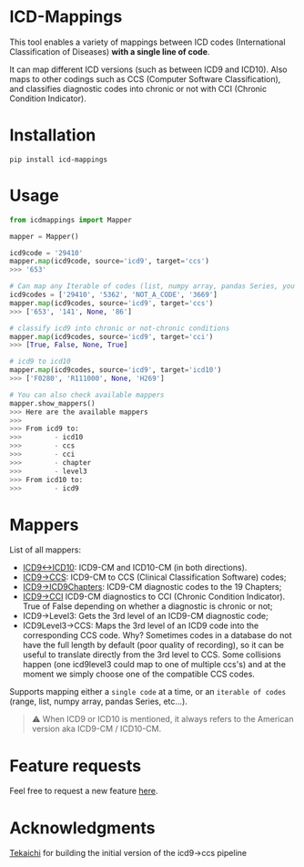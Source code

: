 # ICD-Mappings
This tool enables a variety of mappings between ICD codes (International Classification of Diseases) **with a single line of code**. 

It can map different ICD versions (such as between ICD9 and ICD10). Also maps to other codings such as CCS (Computer Software Classification), and classifies diagnostic codes into chronic or not with CCI (Chronic Condition Indicator).

# Installation

`pip install icd-mappings`

# Usage

```python
from icdmappings import Mapper

mapper = Mapper()

icd9code = '29410'
mapper.map(icd9code, source='icd9', target='ccs')
>>> '653'

# Can map any Iterable of codes (list, numpy array, pandas Series, you name it)
icd9codes = ['29410', '5362', 'NOT_A_CODE', '3669']
mapper.map(icd9codes, source='icd9', target='ccs')
>>> ['653', '141', None, '86']

# classify icd9 into chronic or not-chronic conditions
mapper.map(icd9codes, source='icd9', target='cci')
>>> [True, False, None, True]

# icd9 to icd10
mapper.map(icd9codes, source='icd9', target='icd10')
>>> ['F0280', 'R111000', None, 'H269']

# You can also check available mappers
mapper.show_mappers()
>>> Here are the available mappers
>>>
>>> From icd9 to:
>>>        - icd10
>>>        - ccs
>>>        - cci
>>>        - chapter
>>>        - level3
>>> From icd10 to:
>>>        - icd9
```

# Mappers

List of all mappers:
- [ICD9<->ICD10](https://www.nber.org/research/data/icd-9-cm-and-icd-10-cm-and-icd-10-pcs-crosswalk-or-general-equivalence-mappings): ICD9-CM and ICD10-CM (in both directions).
- [ICD9->CCS](): ICD9-CM to CCS (Clinical Classification Software) codes;
- [ICD9->ICD9Chapters](https://icd.codes/icd9cm): ICD9-CM diagnostic codes to the 19 Chapters;
- [ICD9->CCI](https://www.hcup-us.ahrq.gov/toolssoftware/chronic/chronic.jsp) ICD9-CM diagnostics to CCI (Chronic Condition Indicator). True of False depending on whether a diagnostic is chronic or not;
- ICD9->Level3: Gets the 3rd level of an ICD9-CM diagnostic code;
- ICD9Level3->CCS: Maps the 3rd level of an ICD9 code into the corresponding CCS code. Why? Sometimes codes in a database do not have the full length by default (poor quality of recording), so it can be useful to translate directly from the 3rd level to CCS. Some collisions happen (one icd9level3 could map to one of multiple ccs's) and at the moment we simply choose one of the compatible CCS codes.


Supports mapping either a `single code` at a time, or an `iterable of codes` (range, list, numpy array, pandas Series, etc...).


> :warning: When ICD9 or ICD10 is mentioned, it always refers to the American version aka ICD9-CM / ICD10-CM.

# Feature requests

Feel free to request a new feature [here](https://github.com/snovaisg/ICD-Mappings/issues).


# Acknowledgments

[Tekaichi](https://github.com/Tekaichi) for building the initial version of the icd9->ccs pipeline
